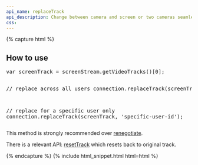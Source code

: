 ```yaml
---
api_name: replaceTrack
api_description: Change between camera and screen or two cameras seamlessly across all users
css: 
---
```


{% capture html %}

<section>
    <h2>How to use</h2>
    <pre>
var screenTrack = screenStream.getVideoTracks()[0];

// replace across all users
connection.replaceTrack(screenTrack);

// replace for a specific user only
connection.replaceTrack(screenTrack, 'specific-user-id');
</pre>
    <p>This method is strongly recommended over <a href="/docs/renegotiate/">renegotiate</a>.</p>
    <p>There is a relevant API: <a href="/docs/resetTrack/">resetTrack</a> which resets back to original track.</p>
</section>

{% endcapture %}
{% include html_snippet.html html=html %}

